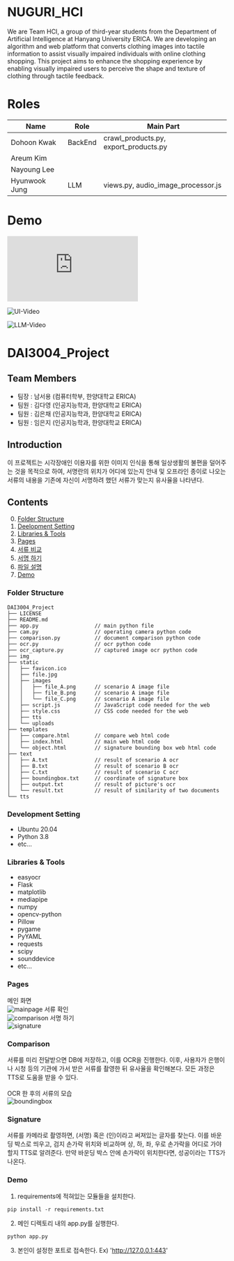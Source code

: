 # NUGURI_HCI
We are Team HCI, a group of third-year students from the Department of Artificial Intelligence at Hanyang University ERICA.
We are developing an algorithm and web platform that converts clothing images into tactile information to assist visually impaired individuals with online clothing shopping. This project aims to enhance the shopping experience by enabling visually impaired users to perceive the shape and texture of clothing through tactile feedback.

# Roles
| Name | Role | Main Part |
|------|------|-----------|
| Dohoon Kwak | BackEnd | crawl_products.py, export_products.py  | 
| Areum Kim | | |
| Nayoung Lee | | |
| Hyunwook Jung | LLM | views.py, audio_image_processor.js |

# Demo
![염화수소팀 최종.pdf](https://github.com/user-attachments/files/18155083/default.pdf)

![UI-Video](https://github.com/user-attachments/assets/3b1f9205-275c-4968-a3ed-7352aeb7c1de)

![LLM-Video](https://github.com/user-attachments/assets/20061b7a-6307-4927-88fb-02006780e31d)

# DAI3004_Project
## Team Members
- 팀장 : 남서용 (컴퓨터학부, 한양대학교 ERICA)
- 팀원 : 김다영 (인공지능학과, 한양대학교 ERICA)
- 팀원 : 김은채 (인공지능학과, 한양대학교 ERICA)
- 팀원 : 임은지 (인공지능학과, 한양대학교 ERICA)
## Introduction
이 프로젝트는 시각장애인 이용자를 위한 이미지 인식을 통해 일상생활의 불편을 덜어주는 것을 목적으로 하여, 서명란의 위치가 어디에 있는지 안내 및 오프라인 종이로 나오는 서류의 내용을 기존에 자신이 서명하려 했던 서류가 맞는지 유사율을 나타낸다.
## Contents
0. [Folder Structure](#folder-structure)
1. [Deelopment Setting](#development-setting)
2. [Libraries & Tools](#libraries--tools)
3. [Pages](#pages)
4. [서류 비교](#signature)
5. [서명 하기](#comparison)
6. [파일 설명](#file-explain)
7. [Demo](#demo)
### Folder Structure
```
DAI3004_Project
├── LICENSE
├── README.md
├── app.py                  // main python file
├── cam.py                  // operating camera python code
├── comparison.py           // document comparison python code
├── ocr.py                  // ocr python code
├── ocr_capture.py          // captured image ocr python code
├── img
├── static
│   ├── favicon.ico
│   ├── file.jpg
│   ├── images
│   │   ├── file_A.png      // scenario A image file
│   │   ├── file_B.png      // scenario A image file
│   │   └── file_C.png      // scenario A image file
│   ├── script.js           // JavaScript code needed for the web
│   ├── style.css           // CSS code needed for the web
│   ├── tts
│   └── uploads
├── templates
│   ├── compare.html        // compare web html code
│   ├── index.html          // main web html code
│   └── object.html         // signature bounding box web html code
├── text
│   ├── A.txt               // result of scenario A ocr
│   ├── B.txt               // result of scenario B ocr
│   ├── C.txt               // result of scenario C ocr
│   ├── boundingbox.txt     // coordinate of signature box
│   ├── output.txt          // result of picture's ocr
│   └── result.txt          // result of similarity of two documents
└── tts
```
### Development Setting
- Ubuntu 20.04
- Python 3.8
- etc...
### Libraries & Tools
- easyocr
- Flask
- matplotlib
- mediapipe
- numpy
- opencv-python
- Pillow
- pygame
- PyYAML
- requests
- scipy
- sounddevice
- etc...
### Pages
메인 화면 <br>
![mainpage](./img/main_page.png)
서류 확인 <br>
![comparison](./img/compare.png)
서명 하기 <br>
![signature](./img/hand.png)
### Comparison
서류를 미리 전달받으면 DB에 저장하고, 이를 OCR을 진행한다. 이후, 사용자가 은행이나 시청 등의 기관에 가서 받은 서류를 촬영한 뒤 유사율을 확인해본다. 모든 과정은 TTS로 도움을 받을 수 있다. <br><br>
OCR 한 후의 서류의 모습 <br>
![boundingbox](./img/boundingbox.png)
### Signature
서류를 카메라로 촬영하면, (서명) 혹은 (인)이라고 써져있는 글자를 찾는다. 이를 바운딩 박스로 띄우고, 검지 손가락 위치와 비교하며 상, 하, 좌, 우로 손가락을 어디로 가야할지 TTS로 알려준다. 만약 바운딩 박스 안에 손가락이 위치한다면, 성공이라는 TTS가 나온다.
### Demo
1. requirements에 적혀있는 모듈들을 설치한다.
```
pip install -r requirements.txt
```
2. 메인 디렉토리 내의 app.py를 실행한다.
```
python app.py
```
3. 본인이 설정한 포트로 접속한다. Ex) 'http://127.0.0.1:443'
